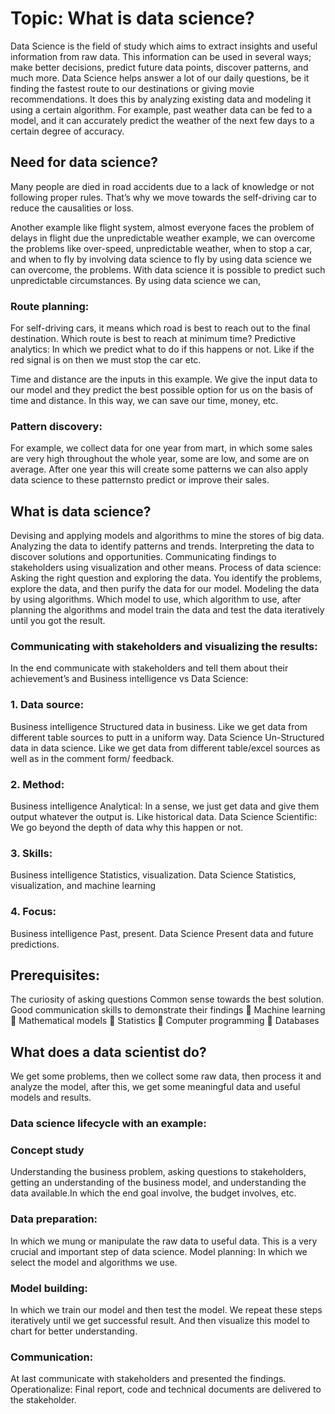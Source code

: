 # Topic: What is data science?
 Data Science is the field of study which aims to extract insights and useful information from raw data. This information can be used in several ways; make better decisions, predict future data points, discover patterns, and much more. Data Science helps answer a lot of our daily questions, be it finding the fastest route to our destinations or giving movie recommendations. It does this by analyzing existing data and modeling it using a certain algorithm. For example, past weather data can be fed to a model, and it can accurately predict the weather of the next few days to a certain degree of accuracy.
 
## Need for data science?
Many people are died in road accidents due to a lack of knowledge or not following proper rules. That’s why we move towards the self-driving car to reduce the causalities or loss.

Another example like flight system, almost everyone faces the problem of delays in flight due the 
unpredictable weather example, we can overcome the problems like over-speed, unpredictable 
weather, when to stop a car, and when to fly by involving data science to fly by using data science
we can overcome, the problems. With data science it is possible to predict such unpredictable 
circumstances. By using data science we can,


  ### Route planning:
 For self-driving cars, it means which road is best to reach out to the final destination. Which 
route is best to reach at minimum time? Predictive analytics: In which we predict what to do if this happens or not. Like if the red signal is on then we must 
stop the car etc.

Time and distance are the inputs in this example. We give the input data to our model and they 
predict the best possible option for us on the basis of time and distance.
In this way, we can save our time, money, etc.


 ### Pattern discovery:
For example, we collect data for one year from mart, in which some sales are very high 
throughout the whole year, some are low, and some are on average. After one year this will 
create some patterns we can also apply data science to these patternsto predict or improve their 
sales.


## What is data science?
Devising and applying models and algorithms to mine the stores of big data. Analyzing the data 
to identify patterns and trends. Interpreting the data to discover solutions and opportunities. 
Communicating findings to stakeholders using visualization and other means. Process of data science:
Asking the right question and exploring the data.
 You identify the problems, explore the data, and then purify the data for our model. Modeling the data by using algorithms.
 Which model to use, which algorithm to use, after planning the algorithms and model train the 
data and test the data iteratively until you got the result.


 ### Communicating with stakeholders and visualizing the results:
 In the end communicate with stakeholders and tell them about their achievement’s and 
Business intelligence vs Data Science:

### 1. Data source:
Business intelligence
Structured data in business. Like we get data from different table sources to putt in a uniform way.
 Data Science
Un-Structured data in data science. Like we get data from different table/excel sources as well as in the 
comment form/ feedback.


### 2. Method:
 Business intelligence
Analytical:
In a sense, we just get data and give them output whatever the output 
is. Like historical data.
 Data Science
Scientific:
 We go beyond the depth of data why this happen or not.


### 3. Skills:
 Business intelligence
Statistics, visualization.
 Data Science
Statistics, visualization, and machine learning


### 4. Focus:
 Business intelligence
Past, present.
 Data Science
Present data and future predictions.


## Prerequisites:
The curiosity of asking questions
Common sense towards the best solution.
Good communication skills to demonstrate their findings  Machine learning
 Mathematical models 
 Statistics
 Computer programming
 Databases


## What does a data scientist do?

 We get some problems, then we collect some raw data, then process it 
and analyze the model, after this, we get some meaningful data and 
useful models and results.

### Data science lifecycle with an example:
 
### Concept study
Understanding the business problem, asking questions to stakeholders, 
getting an understanding of the business model, and understanding the 
data available.In which the end goal involve, the budget involves, etc.

### Data preparation:
 In which we mung or manipulate the raw data to useful data. This is a
very crucial and important step of data science. Model planning:
In which we select the model and algorithms we use.

### Model building:
 In which we train our model and then test the model. We repeat these
steps iteratively until we get successful result.
And then visualize this model to chart for better understanding.

### Communication:
At last communicate with stakeholders and presented the findings.
Operationalize: Final report, code and technical documents are delivered to the
stakeholder.

